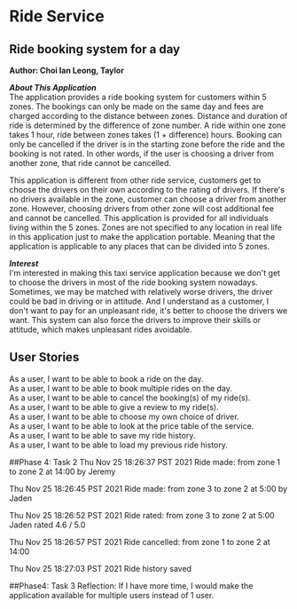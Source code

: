 # Ride Service

## Ride booking system for a day 
**Author: Choi Ian Leong, Taylor**

***About This Application*** \
The application provides a ride booking system for customers within 5 zones. 
The bookings can only be made on the same day and fees are charged according to the distance between zones. 
Distance and duration of ride is determined by the difference of zone number.
A ride within one zone takes 1 hour, ride between zones takes (1 + difference) hours. 
Booking can only be cancelled if the driver is in the starting zone before the ride and the booking is not rated.
In other words, if the user is choosing a driver from another zone, that ride cannot be cancelled.

This application is different from other ride service, customers get to choose the drivers on their own according to the rating of drivers.
If there's no drivers available in the zone, customer can choose a driver from another zone. 
However, choosing drivers from other zone will cost additional fee and cannot be cancelled.
This application is provided for all individuals living within the 5 zones.
Zones are not specified to any location in real life in this application just to make the application portable.
Meaning that the application is applicable to any places that can be divided into 5 zones.

***Interest*** \
I'm interested in making this taxi service application because we don't get to choose the drivers in most of the ride booking system nowadays.
Sometimes, we may be matched with relatively worse drivers, the driver could be bad in driving or in attitude.
And I understand as a customer, I don't want to pay for an unpleasant ride, it's better to choose the drivers we want.
This system can also force the drivers to improve their skills or attitude, which makes unpleasant rides avoidable.


## User Stories
As a user, I want to be able to book a ride on the day.\
As a user, I want to be able to book multiple rides on the day.\
As a user, I want to be able to cancel the booking(s) of my ride(s).\
As a user, I want to be able to give a review to my ride(s).\
As a user, I want to be able to choose my own choice of driver.\
As a user, I want to be able to look at the price table of the service.\
As a user, I want to be able to save my ride history.\
As a user, I want to be able to load my previous ride history.


##Phase 4: Task 2
Thu Nov 25 18:26:37 PST 2021
Ride made: from zone 1 to zone 2 at 14:00 by Jeremy


Thu Nov 25 18:26:45 PST 2021
Ride made: from zone 3 to zone 2 at 5:00 by Jaden


Thu Nov 25 18:26:52 PST 2021
Ride rated: from zone 3 to zone 2 at 5:00
Jaden rated 4.6 / 5.0


Thu Nov 25 18:26:57 PST 2021
Ride cancelled: from zone 1 to zone 2 at 14:00


Thu Nov 25 18:27:03 PST 2021
Ride history saved

##Phase4: Task 3
Reflection: If I have more time, I would make the application available for multiple users instead of 1 user.



